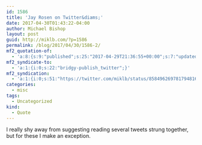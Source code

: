 ```yaml
---
id: 1586
title: 'Jay Rosen on Twitter&diams;'
date: 2017-04-30T01:43:22-04:00
author: Michael Bishop
layout: post
guid: http://miklb.com/?p=1586
permalink: /blog/2017/04/30/1586-2/
mf2_quotation-of:
  - 'a:8:{s:9:"published";s:25:"2017-04-29T21:36:55+00:00";s:7:"updated";s:25:"2017-04-29T21:36:55+00:00";s:7:"summary";s:139:"1/ On day 100 of Trump in power a thread about failed descriptors that keep the press from rendering the situation in its various extremes.";s:4:"name";s:20:"Jay Rosen on Twitter";s:8:"category";a:1:{i:0;s:0:"";}s:11:"publication";s:7:"Twitter";s:6:"author";a:3:{s:4:"name";s:9:"Jay Rosen";s:3:"url";s:32:"https://twitter.com/jayrosen_nyu";s:5:"photo";s:75:"https://pbs.twimg.com/profile_images/846771016147898372/4njbzXG5_bigger.jpg";}s:3:"url";s:58:"https://twitter.com/jayrosen_nyu/status/858434949271224321";}'
mf2_syndicate-to:
  - 'a:1:{i:0;s:22:"bridgy-publish_twitter";}'
mf2_syndication:
  - 'a:1:{i:0;s:51:"https://twitter.com/miklb/status/858496269781794816";}'
categories:
  - misc
tags:
  - Uncategorized
kind:
  - Quote
---
```

I really shy away from suggesting reading several tweets strung together, but for these I make an exception.